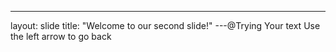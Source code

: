 
---
layout: slide
title: "Welcome to our second slide!"
---@Trying
Your text
Use the left arrow to go back
